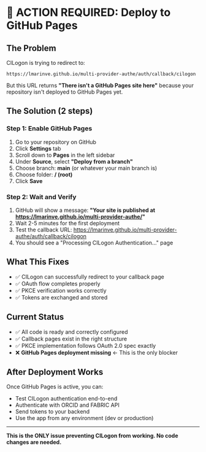 # 🚨 ACTION REQUIRED: Deploy to GitHub Pages

## The Problem

CILogon is trying to redirect to:
```
https://lmarinve.github.io/multi-provider-authe/auth/callback/cilogon
```

But this URL returns **"There isn't a GitHub Pages site here"** because your repository isn't deployed to GitHub Pages yet.

## The Solution (2 steps)

### Step 1: Enable GitHub Pages

1. Go to your repository on GitHub
2. Click **Settings** tab
3. Scroll down to **Pages** in the left sidebar
4. Under **Source**, select **"Deploy from a branch"**
5. Choose branch: **main** (or whatever your main branch is)
6. Choose folder: **/ (root)**
7. Click **Save**

### Step 2: Wait and Verify

1. GitHub will show a message: **"Your site is published at https://lmarinve.github.io/multi-provider-authe/"**
2. Wait 2-5 minutes for the first deployment
3. Test the callback URL: https://lmarinve.github.io/multi-provider-authe/auth/callback/cilogon
4. You should see a "Processing CILogon Authentication..." page

## What This Fixes

- ✅ CILogon can successfully redirect to your callback page
- ✅ OAuth flow completes properly
- ✅ PKCE verification works correctly
- ✅ Tokens are exchanged and stored

## Current Status

- ✅ All code is ready and correctly configured
- ✅ Callback pages exist in the right structure
- ✅ PKCE implementation follows OAuth 2.0 spec exactly
- ❌ **GitHub Pages deployment missing** ← This is the only blocker

## After Deployment Works

Once GitHub Pages is active, you can:
- Test CILogon authentication end-to-end
- Authenticate with ORCID and FABRIC API
- Send tokens to your backend
- Use the app from any environment (dev or production)

---

**This is the ONLY issue preventing CILogon from working. No code changes are needed.**